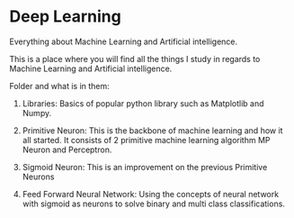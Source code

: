# Deep Learning

Everything about Machine Learning and Artificial intelligence.

This is a place where you will find all the things I study in regards to Machine Learning and Artificial intelligence.

Folder and what is in them:
1. Libraries: Basics of popular python library such as Matplotlib and Numpy.

2. Primitive Neuron: This is the backbone of machine learning and how it all started. It consists of 2 primitive machine learning algorithm MP Neuron and Perceptron.

3. Sigmoid Neuron: This is an improvement on the previous Primitive Neurons

4. Feed Forward Neural Network: Using the concepts of neural network with sigmoid as neurons to solve binary and multi class classifications.

